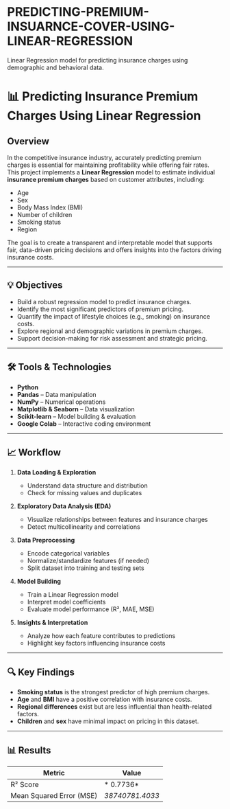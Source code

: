 # PREDICTING-PREMIUM-INSUARNCE-COVER-USING-LINEAR-REGRESSION
Linear Regression model for predicting insurance charges using demographic and behavioral data.
# 📊 Predicting Insurance Premium Charges Using Linear Regression

## Overview
In the competitive insurance industry, accurately predicting premium charges is essential for maintaining profitability while offering fair rates. This project implements a **Linear Regression** model to estimate individual **insurance premium charges** based on customer attributes, including:

- Age  
- Sex  
- Body Mass Index (BMI)  
- Number of children  
- Smoking status  
- Region

The goal is to create a transparent and interpretable model that supports fair, data-driven pricing decisions and offers insights into the factors driving insurance costs.

---

## 💡 Objectives

- Build a robust regression model to predict insurance charges.
- Identify the most significant predictors of premium pricing.
- Quantify the impact of lifestyle choices (e.g., smoking) on insurance costs.
- Explore regional and demographic variations in premium charges.
- Support decision-making for risk assessment and strategic pricing.

---

## 🛠️ Tools & Technologies

- **Python**  
- **Pandas** – Data manipulation  
- **NumPy** – Numerical operations  
- **Matplotlib & Seaborn** – Data visualization  
- **Scikit-learn** – Model building & evaluation  
- **Google Colab** – Interactive coding environment

---

## 📈 Workflow

1. **Data Loading & Exploration**  
   - Understand data structure and distribution  
   - Check for missing values and duplicates 

2. **Exploratory Data Analysis (EDA)**  
   - Visualize relationships between features and insurance charges  
   - Detect multicollinearity and correlations

3. **Data Preprocessing**
   - Encode categorical variables  
   - Normalize/standardize features (if needed)  
   - Split dataset into training and testing sets

4. **Model Building**  
   - Train a Linear Regression model  
   - Interpret model coefficients  
   - Evaluate model performance (R², MAE, MSE)

5. **Insights & Interpretation**  
   - Analyze how each feature contributes to predictions  
   - Highlight key factors influencing insurance costs

---

## 🔍 Key Findings

- **Smoking status** is the strongest predictor of high premium charges.
- **Age** and **BMI** have a positive correlation with insurance costs.
- **Regional differences** exist but are less influential than health-related factors.
- **Children** and **sex** have minimal impact on pricing in this dataset.

---

## 📊 Results

| Metric       | Value |
|--------------|-------|
| R² Score     | * 0.7736* |
| Mean Squared Error (MSE)  | *38740781.4033* |



